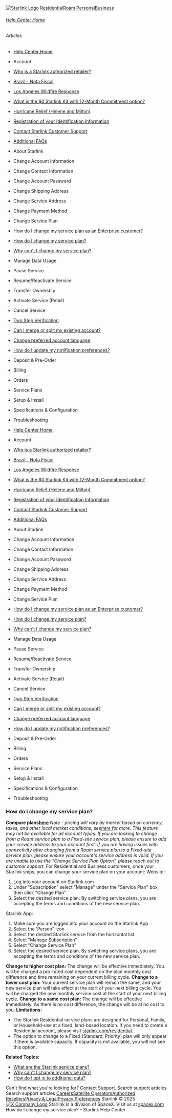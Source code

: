 [![Starlink Logo](https://www.starlink.com/_next/image?url=%2Fassets%2Fimages%2Flogo%2Flogo_white.png&w=3840&q=75)](https://www.starlink.com/support/article/<https:/www.starlink.com/>)
[Residential](https://www.starlink.com/support/article/<https:/www.starlink.com/residential>)[Roam](https://www.starlink.com/support/article/<https:/www.starlink.com/roam>)
[Personal](https://www.starlink.com/support/article/<https:/www.starlink.com/>)[Business](https://www.starlink.com/support/article/<https:/www.starlink.com/business>)
###### [Help Center Home](https://www.starlink.com/support/article/</support>)
###### Articles
  * [Help Center Home](https://www.starlink.com/support/article/</support>)
  * Account
  * [Who is a Starlink authorized retailer? ](https://www.starlink.com/support/article/</support/article/8a90222d-7c32-edd7-51f6-f696ece07105>)
  * [Brazil - Nota Fiscal](https://www.starlink.com/support/article/</support/article/0510d2b9-df68-9c24-f749-1e528ae6ca0e>)
  * [Los Angeles Wildfire Response](https://www.starlink.com/support/article/</support/article/6b54f490-bbb4-04ee-4ee7-3750d3d831fc>)
  * [What is the $0 Starlink Kit with 12-Month Commitment option?](https://www.starlink.com/support/article/</support/article/3a6a481b-f039-c82d-fa60-9a41fca1d1cb>)
  * [Hurricane Relief (Helene and Milton)](https://www.starlink.com/support/article/</support/article/58126733-e4d2-db62-b919-9da261a4e096>)
  * [Registration of your Identification Information](https://www.starlink.com/support/article/</support/article/6189953a-dd63-a4dc-611c-ee799fdff348>)
  * [Contact Starlink Customer Support](https://www.starlink.com/support/article/</support/article/bdb63773-e93b-74e8-8e12-2da2fb6d534e>)
  * [Additional FAQs](https://www.starlink.com/support/article/</support/article/1668200d-1ce5-196c-d4bb-a39be9b27dbc>)
  * About Starlink
  * Change Account Information
  * Change Contact Information
  * Change Account Password
  * Change Shipping Address
  * Change Service Address
  * Change Payment Method
  * Change Service Plan
  * [How do I change my service plan as an Enterprise customer?](https://www.starlink.com/support/article/</support/article/1982f8ee-fb1e-97cb-973d-3d642c74e705>)
  * [How do I change my service plan?](https://www.starlink.com/support/article/</support/article/903869c7-4eff-bf52-76c8-2af222799734>)
  * [Why can't I change my service plan?](https://www.starlink.com/support/article/</support/article/8cbb7178-d878-a286-e11c-dd513bb86181>)
  * Manage Data Usage
  * Pause Service
  * Resume/Reactivate Service
  * Transfer Ownership
  * Activate Service (Retail)
  * Cancel Service
  * [Two Step Verification](https://www.starlink.com/support/article/</support/article/52aff4ed-3167-ec24-d54c-249563df8f5e>)
  * [Can I merge or split my existing account?](https://www.starlink.com/support/article/</support/article/e891eb60-e062-1716-d618-ac90f2137e0e>)
  * [Change preferred account language](https://www.starlink.com/support/article/</support/article/dbc3378e-dca5-349a-b1dd-f15c6cac4cde>)
  * [How do I update my notification preferences?](https://www.starlink.com/support/article/</support/article/5fd6c354-85de-fd4f-204c-eeb96fa4a269>)
  * Deposit & Pre-Order
  * Billing
  * Orders
  * Service Plans
  * Setup & Install
  * Specifications & Configuration
  * Troubleshooting


  * [Help Center Home](https://www.starlink.com/support/article/</support>)
  * Account
  * [Who is a Starlink authorized retailer? ](https://www.starlink.com/support/article/</support/article/8a90222d-7c32-edd7-51f6-f696ece07105>)
  * [Brazil - Nota Fiscal](https://www.starlink.com/support/article/</support/article/0510d2b9-df68-9c24-f749-1e528ae6ca0e>)
  * [Los Angeles Wildfire Response](https://www.starlink.com/support/article/</support/article/6b54f490-bbb4-04ee-4ee7-3750d3d831fc>)
  * [What is the $0 Starlink Kit with 12-Month Commitment option?](https://www.starlink.com/support/article/</support/article/3a6a481b-f039-c82d-fa60-9a41fca1d1cb>)
  * [Hurricane Relief (Helene and Milton)](https://www.starlink.com/support/article/</support/article/58126733-e4d2-db62-b919-9da261a4e096>)
  * [Registration of your Identification Information](https://www.starlink.com/support/article/</support/article/6189953a-dd63-a4dc-611c-ee799fdff348>)
  * [Contact Starlink Customer Support](https://www.starlink.com/support/article/</support/article/bdb63773-e93b-74e8-8e12-2da2fb6d534e>)
  * [Additional FAQs](https://www.starlink.com/support/article/</support/article/1668200d-1ce5-196c-d4bb-a39be9b27dbc>)
  * About Starlink
  * Change Account Information
  * Change Contact Information
  * Change Account Password
  * Change Shipping Address
  * Change Service Address
  * Change Payment Method
  * Change Service Plan
  * [How do I change my service plan as an Enterprise customer?](https://www.starlink.com/support/article/</support/article/1982f8ee-fb1e-97cb-973d-3d642c74e705>)
  * [How do I change my service plan?](https://www.starlink.com/support/article/</support/article/903869c7-4eff-bf52-76c8-2af222799734>)
  * [Why can't I change my service plan?](https://www.starlink.com/support/article/</support/article/8cbb7178-d878-a286-e11c-dd513bb86181>)
  * Manage Data Usage
  * Pause Service
  * Resume/Reactivate Service
  * Transfer Ownership
  * Activate Service (Retail)
  * Cancel Service
  * [Two Step Verification](https://www.starlink.com/support/article/</support/article/52aff4ed-3167-ec24-d54c-249563df8f5e>)
  * [Can I merge or split my existing account?](https://www.starlink.com/support/article/</support/article/e891eb60-e062-1716-d618-ac90f2137e0e>)
  * [Change preferred account language](https://www.starlink.com/support/article/</support/article/dbc3378e-dca5-349a-b1dd-f15c6cac4cde>)
  * [How do I update my notification preferences?](https://www.starlink.com/support/article/</support/article/5fd6c354-85de-fd4f-204c-eeb96fa4a269>)
  * Deposit & Pre-Order
  * Billing
  * Orders
  * Service Plans
  * Setup & Install
  * Specifications & Configuration
  * Troubleshooting


### How do I change my service plan?
**Compare plans[here](https://www.starlink.com/support/article/<https:/www.starlink.com/service-plans>)**
_Note - pricing will vary by market based on currency, taxes, and other local market conditions, see[here](https://www.starlink.com/support/article/<https:/www.starlink.com/legal>) for more. This feature may not be available for all account types. If you are looking to change from a Roam service plan to a Fixed-site service plan, please ensure to add your service address to your account first. If you are having issues with connectivity after changing from a Roam service plan to a Fixed-site service plan, please ensure your account's service address is valid. If you are unable to use the "Change Service Plan Option", please reach out to customer support._
For Residential and Business customers, once your Starlink ships, you can change your service plan on your account:
Website:
  1. Log into your account on Starlink.com
  2. Under "Subscription" select "Manage" under the "Service Plan" box, then click "Change Plan"
  3. Select the desired service plan. By switching service plans, you are accepting the terms and conditions of the new service plan.


Starlink App:
  1. Make sure you are logged into your account on the Starlink App
  2. Select the 'Person" icon
  3. Select the desired Starlink service from the horizontal list
  4. Select "Manage Subscription" 
  5. Select "Change Service Plan"
  6. Select the desired service plan. By switching service plans, you are accepting the terms and conditions of the new service plan.


**Change to higher cost plan:** The change will be effective immediately. You will be charged a pro-rated cost dependent on the plan monthly cost difference and time remaining on your current billing cycle.
**Change to a lower cost plan:** Your current service plan will remain the same, and your new service plan will take effect at the start of your next billing cycle. You will be charged the new monthly service cost at the start of your next billing cycle.
**Change to a same cost plan:** The change will be effective immediately. As there is no cost difference, the change will be at no cost to you.
**Limitations:**
  * The Starlink Residential service plans are designed for Personal, Family, or Household-use at a fixed, land-based location. If you need to create a Residential account, please visit [starlink.com/residential](https://www.starlink.com/support/article/<https:/www.starlink.com/residential>).
  * The option to change to a Fixed (Standard, Priority) plan will only appear if there is available capacity. If capacity is not available, you will not see this option.


**Related Topics:**
  * [What are the Starlink service plans?](https://www.starlink.com/support/article/<https:/support.starlink.com/?topic=c977d85e-ae57-e59c-6051-5689fb7a9cd7>)
  * [Why can't I change my service plan?](https://www.starlink.com/support/article/<https:/www.starlink.com/support/article/8cbb7178-d878-a286-e11c-dd513bb86181>)
  * [How do I opt in to additional data?](https://www.starlink.com/support/article/<https:/support.starlink.com/?topic=34838c87-71b4-3f88-6914-651c8ee9717c>)


Can't find what you're looking for? [Contact Support](https://www.starlink.com/support/article/</support/tickets?sourceType=web_article_help_center&sourceValue=903869c7-4eff-bf52-76c8-2af222799734>).
Search support articles
Search support articles
[Careers](https://www.starlink.com/support/article/<https:/www.spacex.com/careers>)[Satellite Operators](https://www.starlink.com/support/article/<https:/starlink.com/satellite-operators>)[Authorized Resellers](https://www.starlink.com/support/article/<https:/starlink.com/resellers>)[Privacy & Legal](https://www.starlink.com/support/article/<https:/starlink.com/legal>)[Privacy Preferences](https://www.starlink.com/support/article/<>)
Starlink © 2025
[![X Company Logo](https://www.starlink.com/assets/images/icons/x-logo.svg)](https://www.starlink.com/support/article/<https:/twitter.com/Starlink>)
Starlink is a division of SpaceX. Visit us at [spacex.com](https://www.starlink.com/support/article/<https:/www.spacex.com/>)
How do I change my service plan? - Starlink Help Center
